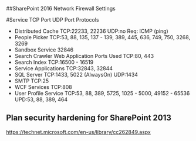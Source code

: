  
##SharePoint 2016 Network Firewall Settings
 
#Service  TCP Port  UDP Port  Protocols 
* Distributed Cache  TCP:22233, 22236  UDP:no  Req: ICMP (ping) 
* People Picker  TCP:53, 88, 135, 137 - 139, 389, 445, 636, 749, 750, 3268, 3269
* Sandbox Service 32846 
* Search Crawler  Web Application Ports Used TCP:80, 443 
* Search Index  TCP:16500 - 16519
* Service Applications  TCP:32843, 32844
* SQL Server  TCP:1433, 5022 (AlwaysOn)  UDP:1434 
* SMTP TCP:25
* WCF Services TCP:808 
* User Profile Service  TCP:53, 88, 389, 5725, 1025 - 5000, 49152 - 65536  UPD:53, 88, 389, 464  


## Plan security hardening for SharePoint 2013
https://technet.microsoft.com/en-us/library/cc262849.aspx

 